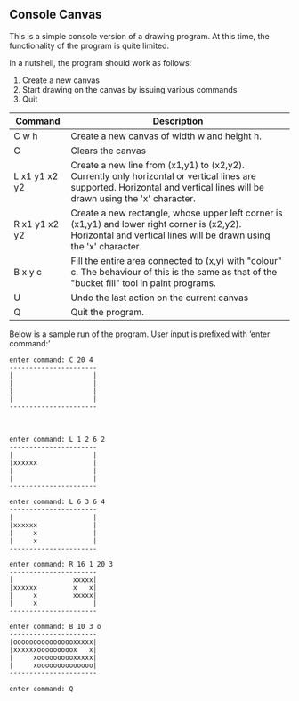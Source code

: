 ## Console Canvas

This is a simple console version of a drawing program. 
At this time, the functionality of the program is quite limited.  

In a nutshell, the program should work as follows:  
 1. Create a new canvas  
 2. Start drawing on the canvas by issuing various commands  
 3. Quit  


| Command         | Description
------------------|------------------------------------------------------------------------------
| C w h           | Create a new canvas of width w and height h.  
| C               | Clears the canvas  
| L x1 y1 x2 y2   | Create a new line from (x1,y1) to (x2,y2). Currently only horizontal or vertical lines are supported. Horizontal and vertical lines will be drawn using the 'x' character.  
| R x1 y1 x2 y2   | Create a new rectangle, whose upper left corner is (x1,y1) and lower right corner is (x2,y2). Horizontal and vertical lines will be drawn using the 'x' character.  
| B x y c         | Fill the entire area connected to (x,y) with "colour" c. The behaviour of this is the same as that of the "bucket fill" tool in paint programs.  
| U               | Undo the last action on the current canvas
| Q               | Quit the program.  

Below is a sample run of the program. User input is prefixed with ’enter command:’

```
enter command: C 20 4
----------------------
|                    |
|                    |
|                    |
|                    |
----------------------
```

­­­­­­­­­­­­­­­­­­­

```
enter command: L 1 2 6 2
----------------------
|                    |
|xxxxxx              |
|                    |
|                    |
----------------------
```

```
enter command: L 6 3 6 4
----------------------
|                    |
|xxxxxx              |
|     x              |
|     x              |
----------------------
```

```
enter command: R 16 1 20 3
----------------------
|               xxxxx|
|xxxxxx         x   x|
|     x         xxxxx|
|     x              |
----------------------
```

```
enter command: B 10 3 o
----------------------
|oooooooooooooooxxxxx|
|xxxxxxooooooooox   x|
|     xoooooooooxxxxx|
|     xoooooooooooooo|
----------------------
```

```
enter command: Q
```